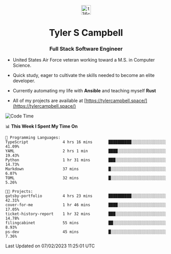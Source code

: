 <p align="center">
<a href="https://www.linkedin.com/in/t36campbell" target="blank"><img align="center" src="https://ik.imagekit.io/t36campbell/Portfolio/linkedin.png.original_m8bbGgPh6.png" alt="t36campbell" height="30" width="30" /></a>
</p>
<h1 align="center">Tyler S Campbell</h1>
<h3 align="center">Full Stack Software Engineer</h3>

* United States Air Force veteran working toward a M.S. in Computer Science.

* Quick study, eager to cultivate the skills needed to become an elite developer.

* Currently automating my life with **Ansible** and teaching myself **Rust**

* All of my projects are available at [https://tylercampbell.space/](https://tylercampbell.space/)

<!--START_SECTION:waka-->
![Code Time](http://img.shields.io/badge/Code%20Time-2%2C145%20hrs%2038%20mins-blue)

📊 **This Week I Spent My Time On** 

```text
💬 Programming Languages: 
TypeScript               4 hrs 16 mins       ██████████░░░░░░░░░░░░░░░   41.09% 
YAML                     2 hrs 1 min         ████░░░░░░░░░░░░░░░░░░░░░   19.43% 
Python                   1 hr 31 mins        ███░░░░░░░░░░░░░░░░░░░░░░   14.73% 
Markdown                 37 mins             █░░░░░░░░░░░░░░░░░░░░░░░░   6.07% 
TOML                     32 mins             █░░░░░░░░░░░░░░░░░░░░░░░░   5.26%

🐱‍💻 Projects: 
gatsby-portfolio         4 hrs 23 mins       ██████████░░░░░░░░░░░░░░░   42.31% 
cover-for-me             1 hr 46 mins        ████░░░░░░░░░░░░░░░░░░░░░   17.05% 
ticket-history-report    1 hr 32 mins        ███░░░░░░░░░░░░░░░░░░░░░░   14.78% 
filingcabinet            55 mins             ██░░░░░░░░░░░░░░░░░░░░░░░   8.93% 
ps-dev                   45 mins             █░░░░░░░░░░░░░░░░░░░░░░░░   7.36%

```


 Last Updated on 07/02/2023 11:25:01 UTC
<!--END_SECTION:waka-->
